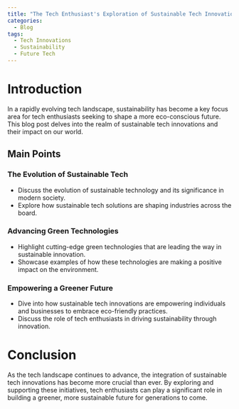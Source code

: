 ```yaml
---
title: "The Tech Enthusiast's Exploration of Sustainable Tech Innovations"
categories:
  - Blog
tags:
  - Tech Innovations
  - Sustainability
  - Future Tech
---
```


# Introduction
In a rapidly evolving tech landscape, sustainability has become a key focus area for tech enthusiasts seeking to shape a more eco-conscious future. This blog post delves into the realm of sustainable tech innovations and their impact on our world.

## Main Points
### The Evolution of Sustainable Tech
- Discuss the evolution of sustainable technology and its significance in modern society.
- Explore how sustainable tech solutions are shaping industries across the board.

### Advancing Green Technologies
- Highlight cutting-edge green technologies that are leading the way in sustainable innovation.
- Showcase examples of how these technologies are making a positive impact on the environment.

### Empowering a Greener Future
- Dive into how sustainable tech innovations are empowering individuals and businesses to embrace eco-friendly practices.
- Discuss the role of tech enthusiasts in driving sustainability through innovation.

# Conclusion
As the tech landscape continues to advance, the integration of sustainable tech innovations has become more crucial than ever. By exploring and supporting these initiatives, tech enthusiasts can play a significant role in building a greener, more sustainable future for generations to come.